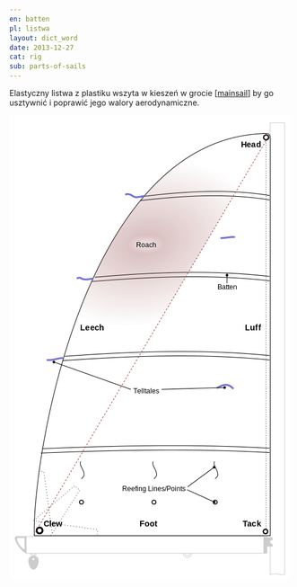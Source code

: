 ```yaml
---
en: batten
pl: listwa 
layout: dict_word
date: 2013-12-27
cat: rig
sub: parts-of-sails
---
```


Elastyczny listwa z plastiku wszyta w kieszeń w grocie [[mainsail](/dict/m/mainsail.html)] by go usztywnić i poprawić jego walory aerodynamiczne.

![części żagla](/img/dict/parts_of_a_sail.png)
